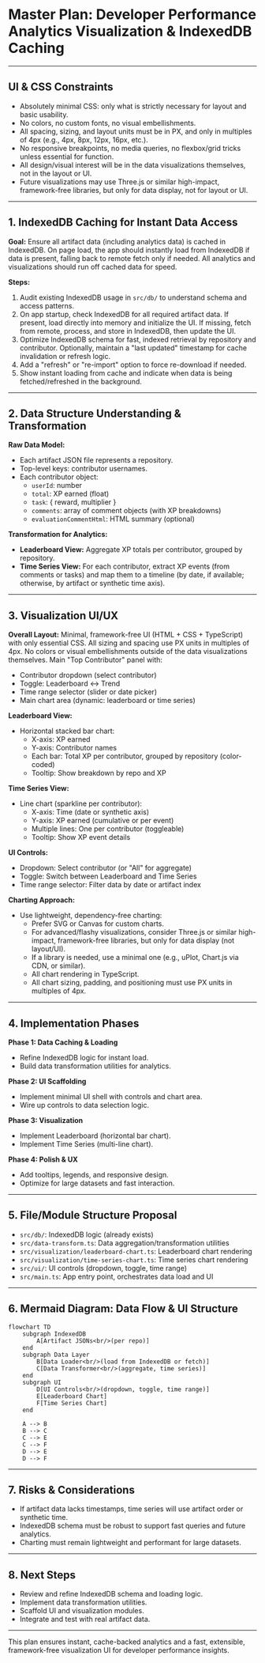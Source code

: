 # Master Plan: Developer Performance Analytics Visualization & IndexedDB Caching

---

## UI & CSS Constraints

- Absolutely minimal CSS: only what is strictly necessary for layout and basic usability.
- No colors, no custom fonts, no visual embellishments.
- All spacing, sizing, and layout units must be in PX, and only in multiples of 4px (e.g., 4px, 8px, 12px, 16px, etc.).
- No responsive breakpoints, no media queries, no flexbox/grid tricks unless essential for function.
- All design/visual interest will be in the data visualizations themselves, not in the layout or UI.
- Future visualizations may use Three.js or similar high-impact, framework-free libraries, but only for data display, not for layout or UI.

---

## 1. IndexedDB Caching for Instant Data Access

**Goal:**
Ensure all artifact data (including analytics data) is cached in IndexedDB. On page load, the app should instantly load from IndexedDB if data is present, falling back to remote fetch only if needed. All analytics and visualizations should run off cached data for speed.

**Steps:**
1. Audit existing IndexedDB usage in `src/db/` to understand schema and access patterns.
2. On app startup, check IndexedDB for all required artifact data. If present, load directly into memory and initialize the UI. If missing, fetch from remote, process, and store in IndexedDB, then update the UI.
3. Optimize IndexedDB schema for fast, indexed retrieval by repository and contributor. Optionally, maintain a "last updated" timestamp for cache invalidation or refresh logic.
4. Add a "refresh" or "re-import" option to force re-download if needed.
5. Show instant loading from cache and indicate when data is being fetched/refreshed in the background.

---

## 2. Data Structure Understanding & Transformation

**Raw Data Model:**
- Each artifact JSON file represents a repository.
- Top-level keys: contributor usernames.
- Each contributor object:
  - `userId`: number
  - `total`: XP earned (float)
  - `task`: { reward, multiplier }
  - `comments`: array of comment objects (with XP breakdowns)
  - `evaluationCommentHtml`: HTML summary (optional)

**Transformation for Analytics:**
- **Leaderboard View:** Aggregate XP totals per contributor, grouped by repository.
- **Time Series View:** For each contributor, extract XP events (from comments or tasks) and map them to a timeline (by date, if available; otherwise, by artifact or synthetic time axis).

---

## 3. Visualization UI/UX

**Overall Layout:**
Minimal, framework-free UI (HTML + CSS + TypeScript) with only essential CSS. All sizing and spacing use PX units in multiples of 4px. No colors or visual embellishments outside of the data visualizations themselves.
Main "Top Contributor" panel with:
- Contributor dropdown (select contributor)
- Toggle: Leaderboard ↔ Trend
- Time range selector (slider or date picker)
- Main chart area (dynamic: leaderboard or time series)

**Leaderboard View:**
- Horizontal stacked bar chart:
  - X-axis: XP earned
  - Y-axis: Contributor names
  - Each bar: Total XP per contributor, grouped by repository (color-coded)
  - Tooltip: Show breakdown by repo and XP

**Time Series View:**
- Line chart (sparkline per contributor):
  - X-axis: Time (date or synthetic axis)
  - Y-axis: XP earned (cumulative or per event)
  - Multiple lines: One per contributor (toggleable)
  - Tooltip: Show XP event details

**UI Controls:**
- Dropdown: Select contributor (or "All" for aggregate)
- Toggle: Switch between Leaderboard and Time Series
- Time range selector: Filter data by date or artifact index

**Charting Approach:**
- Use lightweight, dependency-free charting:
  - Prefer SVG or Canvas for custom charts.
  - For advanced/flashy visualizations, consider Three.js or similar high-impact, framework-free libraries, but only for data display (not layout/UI).
  - If a library is needed, use a minimal one (e.g., uPlot, Chart.js via CDN, or similar).
  - All chart rendering in TypeScript.
  - All chart sizing, padding, and positioning must use PX units in multiples of 4px.

---

## 4. Implementation Phases

**Phase 1: Data Caching & Loading**
- Refine IndexedDB logic for instant load.
- Build data transformation utilities for analytics.

**Phase 2: UI Scaffolding**
- Implement minimal UI shell with controls and chart area.
- Wire up controls to data selection logic.

**Phase 3: Visualization**
- Implement Leaderboard (horizontal bar chart).
- Implement Time Series (multi-line chart).

**Phase 4: Polish & UX**
- Add tooltips, legends, and responsive design.
- Optimize for large datasets and fast interaction.

---

## 5. File/Module Structure Proposal

- `src/db/`: IndexedDB logic (already exists)
- `src/data-transform.ts`: Data aggregation/transformation utilities
- `src/visualization/leaderboard-chart.ts`: Leaderboard chart rendering
- `src/visualization/time-series-chart.ts`: Time series chart rendering
- `src/ui/`: UI controls (dropdown, toggle, time range)
- `src/main.ts`: App entry point, orchestrates data load and UI

---

## 6. Mermaid Diagram: Data Flow & UI Structure

```mermaid
flowchart TD
    subgraph IndexedDB
        A[Artifact JSONs<br/>(per repo)]
    end
    subgraph Data Layer
        B[Data Loader<br/>(load from IndexedDB or fetch)]
        C[Data Transformer<br/>(aggregate, time series)]
    end
    subgraph UI
        D[UI Controls<br/>(dropdown, toggle, time range)]
        E[Leaderboard Chart]
        F[Time Series Chart]
    end

    A --> B
    B --> C
    C --> E
    C --> F
    D --> E
    D --> F
```

---

## 7. Risks & Considerations

- If artifact data lacks timestamps, time series will use artifact order or synthetic time.
- IndexedDB schema must be robust to support fast queries and future analytics.
- Charting must remain lightweight and performant for large datasets.

---

## 8. Next Steps

- Review and refine IndexedDB schema and loading logic.
- Implement data transformation utilities.
- Scaffold UI and visualization modules.
- Integrate and test with real artifact data.

---

This plan ensures instant, cache-backed analytics and a fast, extensible, framework-free visualization UI for developer performance insights.
